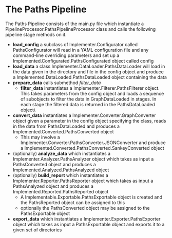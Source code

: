 # The Paths Pipeline

The Paths Pipeline consists of the main.py file which instantiate a PipelineProcessor.PathsPipelineProcessor class and calls the following pipeline stage methods on it.

- **load_config** a subclass of Implementer.Configurator called PathsConfigurator will read in a YAML configuration file and any command-line overriding parameters and set up a Implemented.Configurated.PathsConfigurated object called config
- **load_data** a class Implementer.DataLoader.PathsDataLoader will load in the data given in the directory and file in the config object and produce a Implemented.DataLoaded.PathsDataLoaded object containing the data
-  **prepare_data** calls submethod *filter_data*    
    - **filter_data** instantiates a Implementer.Filterer.PathsFilterer object. This takes parameters from the config object and loads a sequence of subobjects to filter the data in GraphDataLoaded in stages. In each stage the filtered data is returned in the PathsDataLoaded object\
- **convert_data** instantiates a Implementer.Converter.GraphConverter object given a parameter in the config object specifying the class, reads in the data from PathsDataLoaded and produces a Implemented.Converted.PathsConverted object
  - This may involve a Implementer.Converter.PathsConverter.JSONConverter and produce a Implemented.Converted.PathsConverted.SankeyConverted object
- (optionally) **analyze_data** which instantiates a Implementer.Analyzer.PathsAnalyzer object which takes as input a PathsConverted object and produces a Implemented.Analyzed.PathsAnalyzed object
- (optionally) **build_report** which instantiates a Implementer.Reporter.PathsReporter object which takes as input a PathsAnalyzed object and produces a Implemented.Reported.PathsReported object
  - A Implementable.Exportable.PathsExportable object is created and the PathsReported object can be assigned to this 
  - optionally the PathsConverted object may be assigned to the PathsExportable object
- **export_data** which instantiates a Implementer.Exporter.PathsExporter object which takes as input a PathsExportable object and exports it to a given set of directories




